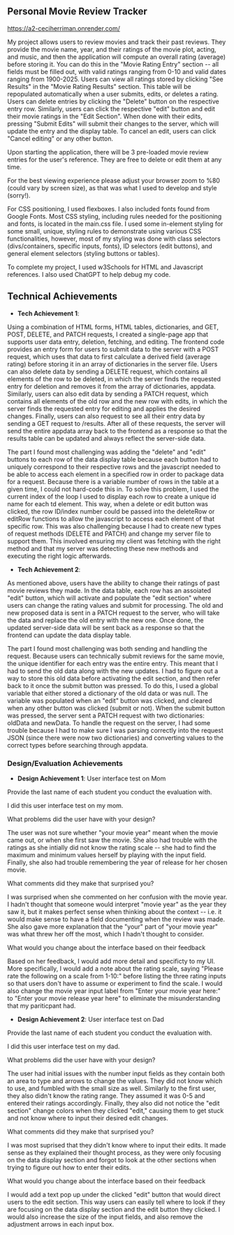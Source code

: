## Personal Movie Review Tracker

https://a2-ceciherriman.onrender.com/

My project allows users to review movies and track their past reviews. They provide the movie name, year, and their ratings of the movie plot, acting, and music, and then the application will compute an overall rating (average) before storing it. You can do this in the "Movie Rating Entry" section -- all fields must be filled out, with valid ratings ranging from 0-10 and valid dates ranging from 1900-2025. Users can view all ratings stored by clicking "See Results" in the "Movie Rating Results" section. This table will be repopulated automatically when a user submits, edits, or deletes a rating. Users can delete entries by clicking the "Delete" button on the respective entry row. Similarly, users can click the respective "edit" button and edit their movie ratings in the "Edit Section". When done with their edits, pressing "Submit Edits" will submit their changes to the server, which will update the entry and the display table. To cancel an edit, users can click "Cancel editing" or any other button. 

Upon starting the application, there will be 3 pre-loaded movie review entries for the user's reference. They are free to delete or edit them at any time. 

For the best viewing experience please adjust your browser zoom to %80 (could vary by screen size), as that was what I used to develop and style (sorry!).

For CSS positioning, I used flexboxes. I also included fonts found from Google Fonts. Most CSS styling, including rules needed for the positioning and fonts, is located in the main.css file. I used some in-element styling for some small, unique, styling rules to demonstrate using various CSS functionalities, however, most of my styling was done with class selectors (divs/containers, specific inputs, fonts), ID selectors (edit buttons), and general element selectors (styling buttons or tables). 

To complete my project, I used w3Schools for HTML and Javascript references. I also used ChatGPT to help debug my code. 

## Technical Achievements
- **Tech Achievement 1**: 

Using a combination of HTML forms, HTML tables, dictionaries, and GET, POST, DELETE, and PATCH requests, I created a single-page app that supports user data entry, deletion, fetching, and editing. The frontend code provides an entry form for users to submit data to the server with a POST request, which uses that data to first calculate a derived field (average rating) before storing it in an array of dictionaries in the server file. Users can also delete data by sending a DELETE request, which contains all elements of the row to be deleted, in which the server finds the requested entry for deletion and removes it from the array of dictionaries, appdata. Similarly, users can also edit data by sending a PATCH request, which contains all elements of the old row and the new row with edits, in which the server finds the requested entry for editing and applies the desired changes. Finally, users can also request to see all their entry data by sending a GET request to /results. After all of these requests, the server will send the entire appdata array back to the frontend as a response so that the results table can be updated and always reflect the server-side data. 

The part I found most challenging was adding the "delete" and "edit" buttons to each row of the data display table because each button had to uniquely correspond to their respective rows and the javascript needed to be able to access each element in a specified row in order to package data for a request. Because there is a variable number of rows in the table at a given time, I could not hard-code this in. To solve this problem, I used the current index of the loop I used to display each row to create a unique id name for each td element. This way, when a delete or edit button was clicked, the row ID/index number could be passed into the deleteRow or editRow functions to allow the javascript to access each element of that specific row. This was also challenging because I had to create new types of request methods (DELETE and PATCH) and change my server file to support them. This involved ensuring my client was fetching with the right method and that my server was detecting these new methods and executing the right logic afterwards. 

- **Tech Achievement 2**: 

As mentioned above, users have the ability to change their ratings of past movie reviews they made. In the data table, each row has an assoiated "edit" button, which will activate and populate the "edit section" where users can change the rating values and submit for processing. The old and new proposed data is sent in a PATCH request to the server, who will take the data and replace the old entry with the new one. Once done, the updated server-side data will be sent back as a response so that the frontend can update the data display table.

The part I found most challenging was both sending and handling the request. Because users can technically submit reviews for the same movie, the unique identifier for each entry was the entire entry. This meant that I had to send the old data along with the new updates. I had to figure out a way to store this old data before activating the edit section, and then refer back to it once the submit button was pressed. To do this, I used a global variable that either stored a dictionary of the old data or was null. The variable was populated when an "edit" button was clicked, and cleared when any other button was clicked (submit or not). When the submit button was pressed, the server sent a PATCH request with two dictionaries: oldData and newData. To handle the request on the server, I had some trouble because I had to make sure I was parsing correctly into the request JSON (since there were now two dictionaries) and converting values to the correct types before searching through appdata. 

### Design/Evaluation Achievements

- **Design Achievement 1**: User interface test on Mom 

Provide the last name of each student you conduct the evaluation with.

I did this user interface test on my mom.

What problems did the user have with your design?

The user was not sure whether "your movie year" meant when the movie came out, or when she first saw the movie. She also had trouble with the ratings as she intially did not know the rating scale -- she had to find the maximum and minimum values herself by playing with the input field. Finally, she also had trouble remembering the year of release for her chosen movie.

What comments did they make that surprised you?

I was surprised when she commented on her confusion with the movie year. I hadn't thought that someone would interpret "movie year" as the year they saw it, but it makes perfect sense when thinking about the context -- i.e. it would make sense to have a field documenting when the review was made. She also gave more explanation that the "your" part of "your movie year" was what threw her off the most, which I hadn't thought to consider. 

What would you change about the interface based on their feedback

Based on her feedback, I would add more detail and specificty to my UI. More specifically, I would add a note about the rating scale, saying 
"Please rate the following on a scale from 1-10:" before listing the three rating inputs so that users don't have to assume or experiment to find the scale. I would also change the movie year input label from "Enter your movie year here:" to "Enter your movie release year here" to eliminate the misunderstanding that my pariticpant had. 

- **Design Achievement 2**: User interface test on Dad 

Provide the last name of each student you conduct the evaluation with.

I did this user interface test on my dad.

What problems did the user have with your design?

The user had initial issues with the number input fields as they contain both an area to type and arrows to change the values. They did not know which to use, and fumbled with the small size as well. Similarly to the first user, they also didn't know the rating range. They assumed it was 0-5 and entered their ratings accordingly. Finally, they also did not notice the "edit section" change colors when they clicked "edit," causing them to get stuck and not know where to input their desired edit changes. 

What comments did they make that surprised you?

I was most suprised that they didn't know where to input their edits. It made sense as they explained their thought process, as they were only focusing on the data display section and forgot to look at the other sections when trying to figure out how to enter their edits. 

What would you change about the interface based on their feedback

I would add a text pop up under the clicked "edit" button that would direct users to the edit section. This way users can easily tell where to look if they are focusing on the data display section and the edit button they clicked. I would also increase the size of the input fields, and also remove the adjustment arrows in each input box.
